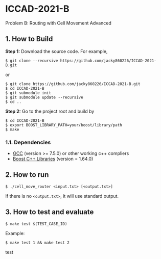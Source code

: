 # ICCAD-2021-B
Problem B: Routing with Cell Movement Advanced

## 1. How to Build
**Step 1:** Download the source code. For example,
~~~
$ git clone --recursive https://github.com/jacky860226/ICCAD-2021-B.git
~~~

or

~~~
$ git clone https://github.com/jacky860226/ICCAD-2021-B.git
$ cd ICCAD-2021-B
$ git submodule init
$ git submodule update --recursive
$ cd ..
~~~

**Step 2:** Go to the project root and build by
~~~
$ cd ICCAD-2021-B
$ export BOOST_LIBRARY_PATH=your/boost/library/path
$ make
~~~

### 1.1. Dependencies

* [GCC](https://gcc.gnu.org/) (version >= 7.5.0) or other working c++ compliers
* [Boost C++ Libraries](https://beta.boost.org/) (version = 1.64.0)

## 2. How to run

~~~
$ ./cell_move_router <input.txt> [<output.txt>]
~~~

If there is no `<output.txt>`, it will use standard output.

## 3. How to test and evaluate
~~~
$ make test $(TEST_CASE_ID)
~~~
Example:
~~~
$ make test 1 && make test 2
~~~
test